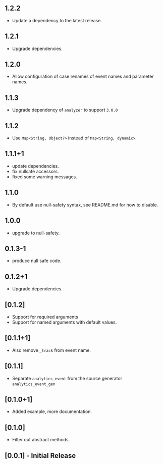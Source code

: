 ## 1.2.2

 - Update a dependency to the latest release.

## 1.2.1

* Upgrade dependencies.

## 1.2.0

* Allow configuration of case renames of event names and parameter names.


## 1.1.3

* Upgrade dependency of `analyzer` to support `3.0.0`

## 1.1.2

* Use `Map<String, Object?>` instead of `Map<String, dynamic>`.

## 1.1.1+1

* update dependencies.
* fix nullsafe accessors.
* fixed some warning messages.

## 1.1.0

* By default use null-safety syntax, see README.md for how to disable.

## 1.0.0

* upgrade to null-safety.

## 0.1.3-1

* produce null safe code.

## 0.1.2+1

* Upgrade dependencies.

## [0.1.2]

* Support for required arguments
* Support for named arguments with default values.

## [0.1.1+1]

* Also remove `_track` from event name.

## [0.1.1]

* Separate `analytics_event` from the source generator `analytics_event_gen`

## [0.1.0+1]

* Added example, more documentation.

## [0.1.0]

* Filter out abstract methods.

## [0.0.1] - Initial Release

